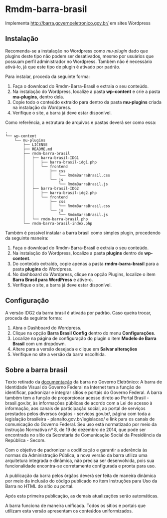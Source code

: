 # Rmdm-barra-brasil
Implementa http://barra.governoeletronico.gov.br/ em sites Wordpress

## Instalação
Recomenda-se a instalação no Wordpress como *mu-plugin* dado que plugins deste tipo não podem ser desativados, mesmo por usuários que possuam perfil administrador no Wordpress. Também não é necessário ativá-lo, já que este tipo de plugin é ativado por padrão.

Para instalar, proceda da seguinte forma:
1. Faça o download do Rmdm-Barra-Brasil e extraia o seu conteúdo.
2. Na instalação do Wordpress, localize a pasta **wp-content** e crie a pasta **mu-plugins**, dentro dela.
3. Copie todo o conteúdo extraído para dentro da pasta **mu-plugins** criada na instalação do Wordpress.
4. Verifique o site, a barra já deve estar disponível.

Como referência, a estrutura de arquivos e pastas deverá ser como essa:
```
.
└── wp-content
    └── mu-plugins
        ├── LICENSE
        ├── README.md
        ├── rmdm-barra-brasil
        │   ├── barra-brasil-IDG1
        │   │   ├── barra-brasil-idg1.php
        │   │   └── frontend
        │   │       ├── css
        │   │       │   └── RmdmBarraBrasil.css
        │   │       └── js
        │   │           └── RmdmBarraBrasil.js
        │   ├── barra-brasil-IDG2
        │   │   ├── barra-brasil-idg2.php
        │   │   └── frontend
        │   │       ├── css
        │   │       │   └── RmdmBarraBrasil.css
        │   │       └── js
        │   │           └── RmdmBarraBrasil.js
        │   └── rmdm-barra-brasil.php
        └── rmdm-barra-brasil-index.php
```
Também é possível instalar a barra brasil como simples plugin, procedendo da seguinte maneira:
1. Faça o download do Rmdm-Barra-Brasil e extraia o seu conteúdo.
2. Na instalação do Wordpress, localize a pasta **plugins** dentro de **wp-content**.
3. Do conteúdo extraído, copie apenas a pasta **rmdm-barra-brasil** para a pasta **plugins** do Wordpress.
4. No dashboard do Wordpress, clique na opção Plugins, localize o item **Barra Brasil para WordPress** e ative-o.
5. Verifique o site, a barra já deve estar disponível.

## Configuração
A versão IDG2 da barra brasil é ativada por padrão. Caso queira trocar, proceda da seguinte forma:
1. Abra o Dashboard do Wordpress.
2. Clique na opção **Barra Brasil Config** dentro do menu **Configurações**. 
3. Localize na página de configuração do plugin o item **Modelo de Barra Brasil** com um dropdown.
4. Altere para a versão desejada e clique em **Salvar alterações**
5. Verifique no site a versão da barra escolhida.

## Sobre a barra brasil
Texto retirado da [documentação](https://barra.governoeletronico.gov.br/atualize.html#:~:text=A%20barra%20de%20Identidade%20Visual,e%20portais%20do%20Governo%20Federal.) da barra no Governo Eletrônico:
A barra de Identidade Visual do Governo Federal na Internet tem a função de identificar, padronizar e integrar sítios e portais do Governo Federal. A barra também tem a função de proporcionar acesso direto ao Portal Brasil - brasil.gov.br, às informações públicas de acordo com a Lei de acesso à informação, aos canais de participação social, ao portal de serviços prestados pelos diversos órgãos - servicos.gov.br/, página com toda a legislação brasileira - planalto.gov.br/legislacao/ e link para os canais de comunicação do Governo Federal. Seu uso está normatizado por meio da Instrução Normativa nº 8, de 19 de dezembro de 2014, que pode ser encontrada no sítio da Secretaria de Comunicação Social da Presidência da República - Secom.

Com o objetivo de padronizar a codificação e garantir a aderência às normas da Administração Pública, a nova versão da barra utiliza uma arquitetura integrada e dinâmica, não precisa ser desenvolvida, pois sua funcionalidade encontra-se corretamente configurada e pronta para uso.

A publicação da barra pelos órgãos deverá ser feita de maneira dinâmica por meio da inclusão do código publicado no item Instruções para Uso da Barra no HTML do sítio ou portal.

Após esta primeira publicação, as demais atualizações serão automáticas.

A barra funciona de maneira unificada. Todos os sítios e portais que utilizam esta versão apresentam os conteúdos uniformizados.